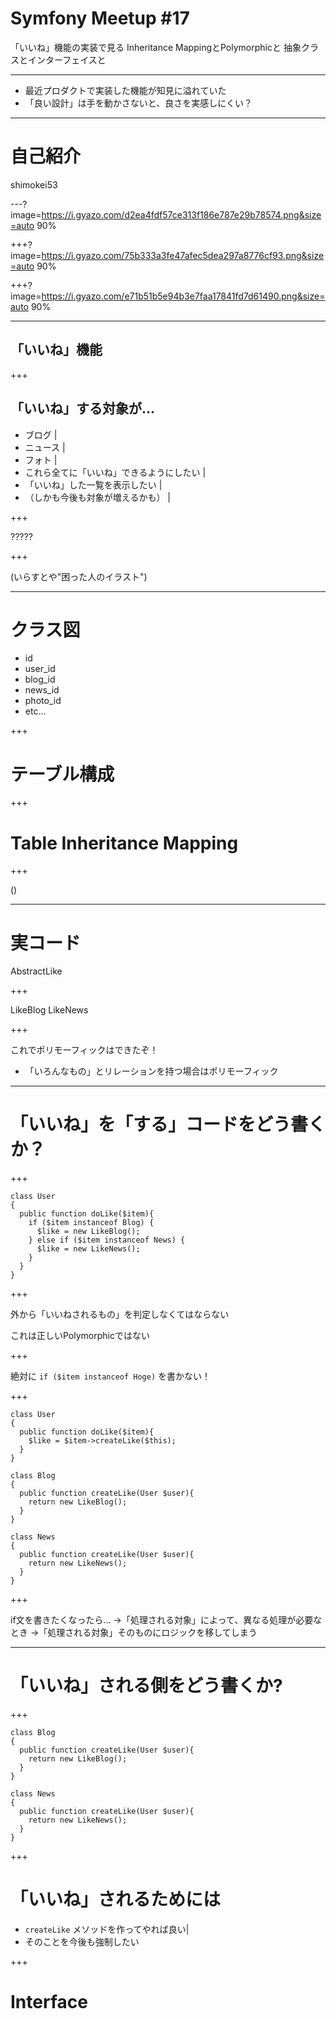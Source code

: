 # Symfony Meetup #17

「いいね」機能の実装で見る
Inheritance MappingとPolymorphicと
抽象クラスとインターフェイスと

---

- 最近プロダクトで実装した機能が知見に溢れていた
- 「良い設計」は手を動かさないと、良さを実感しにくい？

---

# 自己紹介
shimokei53

---?image=https://i.gyazo.com/d2ea4fdf57ce313f186e787e29b78574.png&size=auto 90%

+++?image=https://i.gyazo.com/75b333a3fe47afec5dea297a8776cf93.png&size=auto 90%

+++?image=https://i.gyazo.com/e71b51b5e94b3e7faa17841fd7d61490.png&size=auto 90%

---
## 「いいね」機能

+++
## 「いいね」する対象が...

- ブログ |
- ニュース | 
- フォト |
- これら全てに「いいね」できるようにしたい |
- 「いいね」した一覧を表示したい |
- （しかも今後も対象が増えるかも） | 

+++

?????

+++

(いらすとや"困った人のイラスト")

---

# クラス図

- id
- user_id
- blog_id
- news_id
- photo_id
- etc...

+++

# テーブル構成

+++

# Table Inheritance Mapping

+++

()

---

# 実コード

AbstractLike

+++

LikeBlog
LikeNews

+++

これでポリモーフィックはできたぞ！
- 「いろんなもの」とリレーションを持つ場合はポリモーフィック

---

# 「いいね」を「する」コードをどう書くか？

+++

```
class User
{
  public function doLike($item){
    if ($item instanceof Blog) {
      $like = new LikeBlog();
    } else if ($item instanceof News) {
      $like = new LikeNews();
    }
  }
}
```

+++

外から「いいねされるもの」を判定しなくてはならない

これは正しいPolymorphicではない

+++

絶対に `if ($item instanceof Hoge)` を書かない！

+++

```
class User
{
  public function doLike($item){
    $like = $item->createLike($this);
  }
}
```

```
class Blog
{
  public function createLike(User $user){
    return new LikeBlog();
  }
}
```

```
class News
{
  public function createLike(User $user){
    return new LikeNews();
  }
}
```

+++

if文を書きたくなったら…
→「処理される対象」によって、異なる処理が必要なとき
→「処理される対象」そのものにロジックを移してしまう

---

# 「いいね」される側をどう書くか?

+++


```
class Blog
{
  public function createLike(User $user){
    return new LikeBlog();
  }
}
```

```
class News
{
  public function createLike(User $user){
    return new LikeNews();
  }
}
```

+++

# 「いいね」されるためには
- `createLike` メソッドを作ってやれば良い|
- そのことを今後も強制したい

+++ 
# Interface
